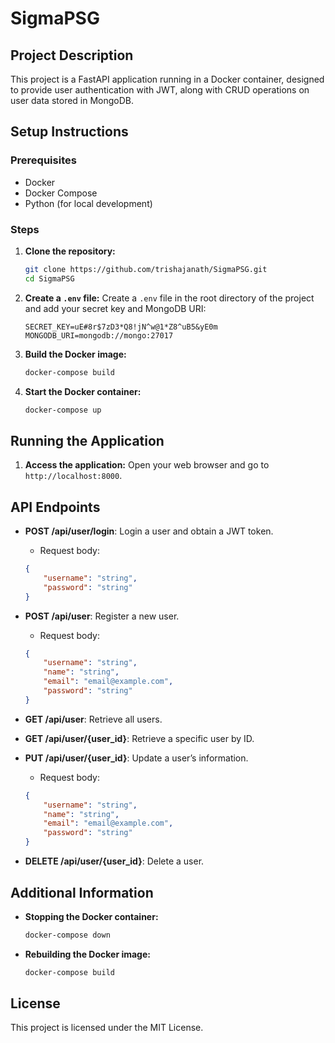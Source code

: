 # SigmaPSG

## Project Description
This project is a FastAPI application running in a Docker container, designed to provide user authentication with JWT, along with CRUD operations on user data stored in MongoDB.

## Setup Instructions

### Prerequisites
- Docker
- Docker Compose
- Python (for local development)

### Steps

1. **Clone the repository:**
    ```sh
    git clone https://github.com/trishajanath/SigmaPSG.git
    cd SigmaPSG
    ```

2. **Create a `.env` file:**
   Create a `.env` file in the root directory of the project and add your secret key and MongoDB URI:
    ```
    SECRET_KEY=uE#8r$7zD3*Q8!jN^w@1*Z8^uB5&yE0m
    MONGODB_URI=mongodb://mongo:27017
    ```

3. **Build the Docker image:**
    ```sh
    docker-compose build
    ```

4. **Start the Docker container:**
    ```sh
    docker-compose up
    ```

## Running the Application

1. **Access the application:**
    Open your web browser and go to `http://localhost:8000`.

## API Endpoints

- **POST /api/user/login**: Login a user and obtain a JWT token.
    - Request body: 
    ```json
    {
        "username": "string",
        "password": "string"
    }
    ```

- **POST /api/user**: Register a new user.
    - Request body:
    ```json
    {
        "username": "string",
        "name": "string",
        "email": "email@example.com",
        "password": "string"
    }
    ```

- **GET /api/user**: Retrieve all users.
  
- **GET /api/user/{user_id}**: Retrieve a specific user by ID.

- **PUT /api/user/{user_id}**: Update a user’s information.
    - Request body:
    ```json
    {
        "username": "string",
        "name": "string",
        "email": "email@example.com",
        "password": "string"
    }
    ```

- **DELETE /api/user/{user_id}**: Delete a user.


## Additional Information

- **Stopping the Docker container:**
    ```sh
    docker-compose down
    ```

- **Rebuilding the Docker image:**
    ```sh
    docker-compose build
    ```

## License
This project is licensed under the MIT License.
